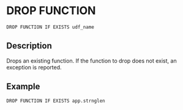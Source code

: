 # DROP FUNCTION

```no-highlight
DROP FUNCTION IF EXISTS udf_name
```

## Description
Drops an existing function. If the function to drop does not exist, an exception is reported.

## Example
```no-highlight
DROP FUNCTION IF EXISTS app.strnglen
```
